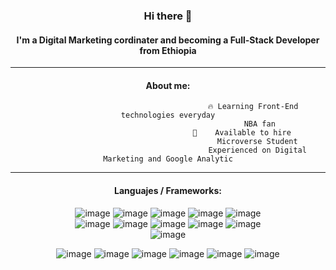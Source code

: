 
<div id="languajes" align="center">

### Hi there 👋

#### I'm a Digital Marketing cordinater and becoming a Full-Stack Developer from Ethiopia

<hr>

#### About me:
                                          🔥 Learning Front-End technologies everyday
                                             NBA fan
                                      🦾    Available to hire 
                                            Microverse Student
                                            Experienced on Digital Marketing and Google Analytic


<hr>


#### Languajes / Frameworks:

<div id="languajes" align="center">
  
  ![image](https://img.shields.io/badge/CSS3-1572B6.svg?style=for-the-badge&logo=CSS3&logoColor=white)
  ![image](https://img.shields.io/badge/Tailwind%20CSS-06B6D4.svg?style=for-the-badge&logo=Tailwind-CSS&logoColor=white)
  ![image](https://img.shields.io/badge/HTML5-E34F26.svg?style=for-the-badge&logo=HTML5&logoColor=white)
  ![image](https://img.shields.io/badge/JavaScript-F7DF1E.svg?style=for-the-badge&logo=JavaScript&logoColor=black)
  ![image](https://img.shields.io/badge/Next.js-000000.svg?style=for-the-badge&logo=nextdotjs&logoColor=white)  
  ![image](https://img.shields.io/badge/React-61DAFB.svg?style=for-the-badge&logo=React&logoColor=black)
  ![image](https://img.shields.io/badge/Apollo%20GraphQL-311C87.svg?style=for-the-badge&logo=Apollo-GraphQL&logoColor=white)
  ![image](https://img.shields.io/badge/GraphQL-E10098.svg?style=for-the-badge&logo=GraphQL&logoColor=white)
  ![image](https://img.shields.io/badge/Node.js-339933.svg?style=for-the-badge&logo=nodedotjs&logoColor=white)
  ![image](https://img.shields.io/badge/TypeScript-3178C6.svg?style=for-the-badge&logo=TypeScript&logoColor=white)  
  ![image](https://img.shields.io/badge/Visual%20Studio%20Code-007ACC.svg?style=for-the-badge&logo=Visual-Studio-Code&logoColor=white)  
  
  
  ![image](https://img.shields.io/badge/Firebase-FFCA28.svg?style=for-the-badge&logo=Firebase&logoColor=black)
  ![image](https://img.shields.io/badge/Amazon%20AWS-232F3E.svg?style=for-the-badge&logo=Amazon-AWS&logoColor=white)
  ![image](https://img.shields.io/badge/Google%20Cloud-4285F4.svg?style=for-the-badge&logo=Google-Cloud&logoColor=white)
  ![image](https://img.shields.io/badge/Git-F05032.svg?style=for-the-badge&logo=Git&logoColor=white)
  ![image](https://img.shields.io/badge/GitHub-181717.svg?style=for-the-badge&logo=GitHub&logoColor=white)
  ![image](https://img.shields.io/badge/Cloudflare-F38020.svg?style=for-the-badge&logo=Cloudflare&logoColor=white)  
</div>
